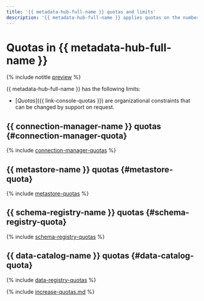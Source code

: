 ```yaml
---
title: '{{ metadata-hub-full-name }} quotas and limits'
description: '{{ metadata-hub-full-name }} applies quotas on the number of connections, number of namespaces, and number of schemas per cloud. For more information about the service limitations, read this article.'
---
```


# Quotas in {{ metadata-hub-full-name }}

{% include notitle [preview](../../_includes/note-preview.md) %}

{{ metadata-hub-full-name }} has the following limits:

* [_Quotas_]({{ link-console-quotas }}) are organizational constraints that can be changed by support on request.

## {{ connection-manager-name }} quotas {#connection-manager-quota}

{% include [connection-manager-quotas](../../_includes/metadata-hub/connection-manager-quotas.md) %}

## {{ metastore-name }} quotas {#metastore-quota}

{% include [metastore-quotas](../../_includes/metadata-hub/metastore-quotas.md) %}

## {{ schema-registry-name }} quotas {#schema-registry-quota}

{% include [schema-registry-quotas](../../_includes/metadata-hub/schema-registry-quotas.md) %}

## {{ data-catalog-name }} quotas {#data-catalog-quota}

{% include [data-registry-quotas](../../_includes/metadata-hub/data-catalog-quotas.md) %}

{% include [increase-quotas.md](../../_includes/increase-quotas.md) %}